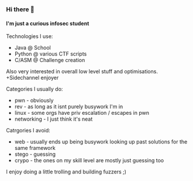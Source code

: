 ### Hi there 👋

#### I'm just a curious infosec student

Technologies I use:
 - Java @ School
 - Python @ various CTF scripts
 - C/ASM @ Challenge creation

Also very interested in overall low level stuff and optimisations.
+Sidechannel enjoyer

Categories I usually do:
 - pwn - obviously
 - rev - as long as it isnt purely busywork I'm in
 - linux - some orgs have priv escalation / escapes in pwn
 - networking - I just think it's neat

Catrgories I avoid:
 - web - usually ends up being busywork looking up past solutions for the same framework
 - stego - guessing
 - crypo - the ones on my skill level are mostly just guessing too

I enjoy doing a little trolling and building fuzzers ;)

<!--
**Reapie/reapie** is a ✨ _special_ ✨ repository because its `README.md` (this file) appears on your GitHub profile.

Here are some ideas to get you started:

- 🔭 I’m currently working on ...
- 🌱 I’m currently learning ...
- 👯 I’m looking to collaborate on ...
- 🤔 I’m looking for help with ...
- 💬 Ask me about ...
- 📫 How to reach me: ...
- 😄 Pronouns: ...
- ⚡ Fun fact: ...
-->
